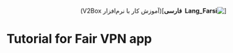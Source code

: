 <div dir="rtl">

[**![Lang_Farsi](https://user-images.githubusercontent.com/125398461/234186932-52f1fa82-52c6-417f-8b37-08fe9250a55f.png) &nbsp;فارسی**](آموزش کار با نرم‌افزار V2Box)

</div>

# Tutorial for Fair VPN app
